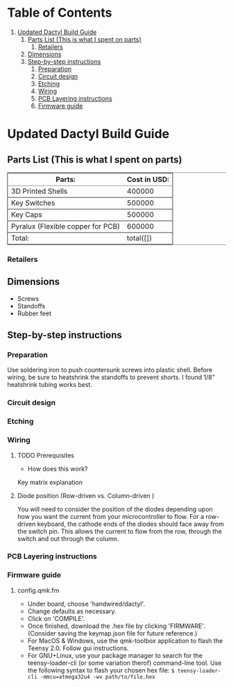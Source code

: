
# Table of Contents

1.  [Updated Dactyl Build Guide](#org5f8c3a0)
    1.  [Parts List (This is what I spent on parts)](#org594edd3)
        1.  [Retailers](#orgdfca223)
    2.  [Dimensions](#org5f72b21)
    3.  [Step-by-step instructions](#org42b7f58)
        1.  [Preparation](#org1bfc9b6)
        2.  [Circuit design](#orgcd52d01)
        3.  [Etching](#org1b003bb)
        4.  [Wiring](#org8e32a28)
        5.  [PCB Layering instructions](#org4073b22)
        6.  [Firmware guide](#org1ee831b)



<a id="org5f8c3a0"></a>

# Updated Dactyl Build Guide


<a id="org594edd3"></a>

## Parts List (This is what I spent on parts)

<table border="2" cellspacing="0" cellpadding="6" rules="groups" frame="hsides">


<colgroup>
<col  class="org-left" />

<col  class="org-right" />
</colgroup>
<thead>
<tr>
<th scope="col" class="org-left">Parts:</th>
<th scope="col" class="org-right">Cost in USD:</th>
</tr>
</thead>

<tbody>
<tr>
<td class="org-left">3D Printed Shells</td>
<td class="org-right">400000</td>
</tr>
</tbody>

<tbody>
<tr>
<td class="org-left">Key Switches</td>
<td class="org-right">500000</td>
</tr>
</tbody>

<tbody>
<tr>
<td class="org-left">Key Caps</td>
<td class="org-right">500000</td>
</tr>
</tbody>

<tbody>
<tr>
<td class="org-left">Pyralux (Flexible copper for PCB)</td>
<td class="org-right">600000</td>
</tr>
</tbody>

<tbody>
<tr>
<td class="org-left">Total:</td>
<td class="org-right">total([])</td>
</tr>
</tbody>
</table>


<a id="orgdfca223"></a>

### Retailers


<a id="org5f72b21"></a>

## Dimensions

-   Screws
-   Standoffs
-   Rubber feet


<a id="org42b7f58"></a>

## Step-by-step instructions


<a id="org1bfc9b6"></a>

### Preparation

Use soldering iron to push countersunk screws into plastic shell.
Before wiring, be sure to heatshrink the standoffs to prevent shorts. I found 1/8"
heatshrink tubing works best.


<a id="orgcd52d01"></a>

### Circuit design


<a id="org1b003bb"></a>

### Etching


<a id="org8e32a28"></a>

### Wiring

1.  TODO Prerequisites

    -   How does this work?
    
    Key matrix explanation

2.  Diode position (Row-driven vs. Column-driven )

    You will need to consider the position of the diodes depending upon how you want
    the current from your microcontroller to flow.
    For a row-driven keyboard, the cathode ends of the diodes should face away from the switch pin. This
    allows the current to flow from the row, through the switch and out through the column.


<a id="org4073b22"></a>

### PCB Layering instructions


<a id="org1ee831b"></a>

### Firmware guide

1.  config.qmk.fm

    -   Under board, choose 'handwired/dactyl'.
    -   Change defaults as necessary.
    -   Click on 'COMPILE'.
    -   Once finished, download the .hex file by clicking 'FIRMWARE'. (Consider saving the keymap.json file for future reference.)
    -   For MacOS & Windows, use the qmk-toolbox application to flash the Teensy 2.0. Follow gui instructions.
    -   For GNU+Linux, use your package manager to search for the teensy-loader-cli
        (or some variation therof) command-line tool. Use the following syntax to
        flash your chosen hex file: `$ teensy-loader-cli -mmcu=atmega32u4 -wv path/to/file.hex`

